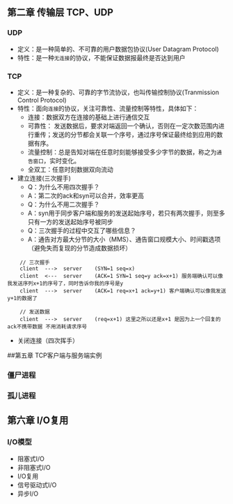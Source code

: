 ## 第二章 传输层 TCP、UDP

### UDP

- 定义：是一种简单的、不可靠的用户数据包协议(User Datagram Protocol)
- 特性：是一种`无连接`的协议，不能保证数据报最终是否达到用户


### TCP

- 定义：是一种复杂的、可靠的字节流协议，也叫传输控制协议(Tranmission Control Protocol)
- 特性：面向`连接`的协议，关注可靠性、流量控制等特性，具体如下：
    * 连接：数据双方在连接的基础上进行通信交互
    * 可靠性： 发送数据后，要求对端返回一个确认，否则在一定次数范围内进行重传；发送的分节都会关联一个序号，通过序号保证最终给到应用的数据有序。
    * 流量控制：总是告知对端在任意时刻能够接受多少字节的数据，称之为`通告窗口`，实时变化。
    * 全双工：任意时刻数据双向流动
- 建立连接(三次握手)
    * Q：为什么不用四次握手？
    * A：第二次的ack和syn可以合并，效率更高
    * Q：为什么不用二次握手？
    * A：syn用于同步客户端和服务的发送起始序号，若只有两次握手，则至多只有一方的发送起始序号被同步
    * Q：三次握手的过程中交互了哪些信息？
    * A：通告对方最大分节的大小（MMS）、通告窗口规模大小、时间戳选项（避免失而复现的分节造成数据损坏）
```
    // 三次握手
    client  --->  server    (SYN=1 seq=x)
    client  <---  server    (ACK=1 SYN=1 seq=y ack=x+1) 服务端确认可以像我发送序列x+1的序号了，同时告诉你我的序号是y
    client  --->  server    (ACK=1 req=x+1 ack=y+1) 客户端确认可以像我发送y+1的数据了
    
    // 发送数据
    client  --->  server    (req=x+1) 这里之所以还是x+1 是因为上一个回复的ack不携带数据 不用消耗请求序号     
```
- 关闭连接（四次挥手）

##第五章 TCP客户端与服务端实例

### 僵尸进程

### 孤儿进程

## 第六章 I/O复用

### I/O模型

- 阻塞式I/O
- 非阻塞式I/O
- I/O复用
- 信号驱动式I/O
- 异步I/O

    
    

